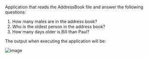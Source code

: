 Application that reads the AddressBook file and answer the following questions:

1. How many males are in the address book?
2. Who is the oldest person in the address book?
3. How many days older is Bill than Paul?

The output when executing the application will be:

![image](https://github.com/user-attachments/assets/b1159402-84da-40c0-b2f6-0e7687e9d992)
